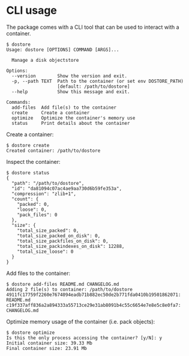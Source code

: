 # CLI usage

The package comes with a CLI tool that can be used to interact with a container.

```console
$ dostore
Usage: dostore [OPTIONS] COMMAND [ARGS]...

  Manage a disk objectstore

Options:
  --version        Show the version and exit.
  -p, --path TEXT  Path to the container (or set env DOSTORE_PATH)
                   [default: /path/to/dostore]
  --help           Show this message and exit.

Commands:
  add-files  Add file(s) to the container
  create     Create a container
  optimize   Optimize the container's memory use
  status     Print details about the container
```

Create a container:

```console
$ dostore create
Created container: /path/to/dostore
```

Inspect the container:

```console
$ dostore status
{
  "path": "/path/to/dostore",
  "id": "da81094c07ac4ae9aa730d6b59fe353a",
  "compression": "zlib+1",
  "count": {
    "packed": 0,
    "loose": 0,
    "pack_files": 0
  },
  "size": {
    "total_size_packed": 0,
    "total_size_packed_on_disk": 0,
    "total_size_packfiles_on_disk": 0,
    "total_size_packindexes_on_disk": 12288,
    "total_size_loose": 0
  }
}
```

Add files to the container:

```console
$ dostore add-files README.md CHANGELOG.md
Adding 2 file(s) to container: /path/to/dostore
4911fc17759f2260e7674094eadb71b882ec50de2b771fda0410b19501862071: README.md
c19f337aff836a2a894333a55713ce29e31ab8091b4c55c6654e7e8e5c8e0fa7: CHANGELOG.md
```

Optimize memory usage of the container (i.e. pack objects):

```console
$ dostore optimize
Is this the only process accessing the container? [y/N]: y
Initial container size: 39.33 Mb
Final container size: 23.91 Mb
```
